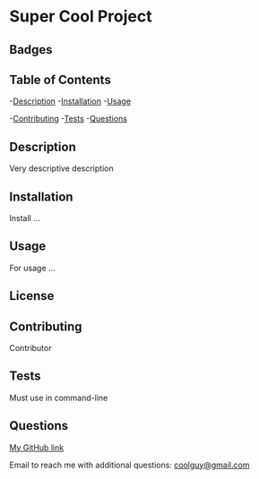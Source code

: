 
  # Super Cool Project


  ## Badges
  
  
  
  ## Table of Contents
  -[Description](#description)
  -[Installation](#installation)
  -[Usage](#usage)
  
  -[Contributing](#contributing)
  -[Tests](#tests)
  -[Questions](#questions)
  
  
  ## Description
  Very descriptive description
  
  
  ## Installation
  Install ...
  
  
  ## Usage
  For usage ...


  ## License
  
      
      
  ## Contributing
  Contributor
  
  
  ## Tests
  Must use in command-line 
  
  
  ## Questions
  [My GitHub link](https://github.com/supercoolguy1223)
      
  Email to reach me with additional questions: coolguy@gmail.com
  